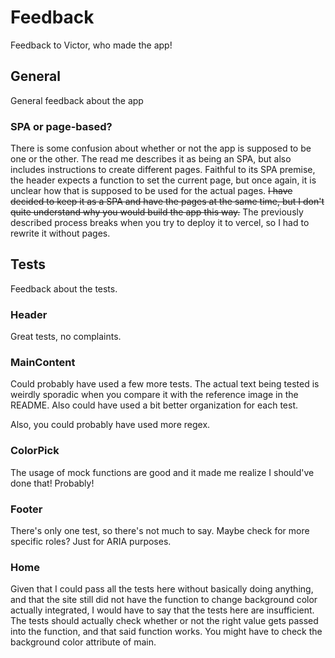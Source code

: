 # Feedback

Feedback to Victor, who made the app!

## General

General feedback about the app

### SPA or page-based?

There is some confusion about whether or not the app is supposed to be one or the other. The read me describes it as being an SPA, but also includes instructions to create different pages. Faithful to its SPA premise, the header expects a function to set the current page, but once again, it is unclear how that is supposed to be used for the actual pages. <s>I have decided to keep it as a SPA and have the pages at the same time, but I don't quite understand why you would build the app this way.</s> The previously described process breaks when you try to deploy it to vercel, so I had to rewrite it without pages.

## Tests

Feedback about the tests.

### Header

Great tests, no complaints.

### MainContent

Could probably have used a few more tests. The actual text being tested is weirdly sporadic when you compare it with the reference image in the README. Also could have used a bit better organization for each test.

Also, you could probably have used more regex.

### ColorPick

The usage of mock functions are good and it made me realize I should've done that! Probably! 

### Footer

There's only one test, so there's not much to say. Maybe check for more specific roles? Just for ARIA purposes.

### Home

Given that I could pass all the tests here without basically doing anything, and that the site still did not have the function to change background color actually integrated, I would have to say that the tests here are insufficient. The tests should actually check whether or not the right value gets passed into the function, and that said function works. You might have to check the background color attribute of main.